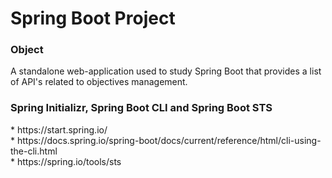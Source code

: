 <h1>Spring Boot Project</h1>

<h3>Object</h3>
A standalone web-application used to study Spring Boot that provides a list of API's related to objectives management.

<BR>
<h3>Spring Initializr, Spring Boot CLI and Spring Boot STS</h3>
* https://start.spring.io/<BR>
* https://docs.spring.io/spring-boot/docs/current/reference/html/cli-using-the-cli.html<BR>
* https://spring.io/tools/sts<BR>
